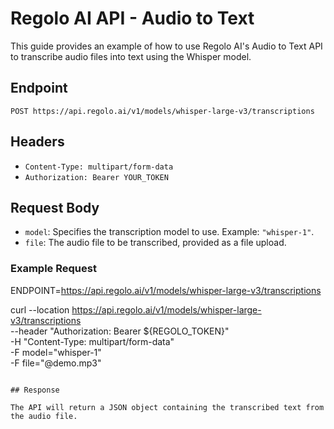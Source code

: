 # Regolo AI API - Audio to Text

This guide provides an example of how to use Regolo AI's Audio to Text API to transcribe audio files into text using the Whisper model.

## Endpoint

```
POST https://api.regolo.ai/v1/models/whisper-large-v3/transcriptions
```

## Headers

- `Content-Type: multipart/form-data`
- `Authorization: Bearer YOUR_TOKEN`

## Request Body

- `model`: Specifies the transcription model to use. Example: `"whisper-1"`.
- `file`: The audio file to be transcribed, provided as a file upload.

### Example Request

ENDPOINT=https://api.regolo.ai/v1/models/whisper-large-v3/transcriptions

curl --location https://api.regolo.ai/v1/models/whisper-large-v3/transcriptions  \
     --header "Authorization: Bearer ${REGOLO_TOKEN}" \
     -H "Content-Type: multipart/form-data" \
     -F model="whisper-1" \
     -F file="@demo.mp3"
```

## Response

The API will return a JSON object containing the transcribed text from the audio file.

